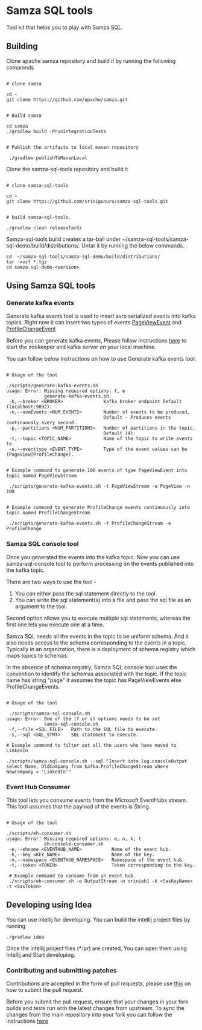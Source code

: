 # Samza SQL tools
Tool kit that helps you to play with Samza SQL. 


## Building

Clone apache samza repository and build it by running the following comamnds

```shell

# clone samza

cd ~
git clone https://github.com/apache/samza.git


# Build samza

cd samza
./gradlew build -PrunIntegrationTests


# Publish the artifacts to local maven repository

 ./gradlew publishToMavenLocal
```


Clone the samza-sql-tools repository and build it

```shell

# clone samza-sql-tools

cd ~
git clone https://github.com/srinipunuru/samza-sql-tools.git


# build samza-sql-tools.

./gradlew clean releaseTarGz

```

Samza-sql-tools build creates a tar-ball under ~/samza-sql-tools/samza-sql-demo/build/distributions/. Untar it by running the below commands.

``` shell
cd  ~/samza-sql-tools/samza-sql-demo/build/distributions/
tar -xvzf *.tgz
cd samza-sql-demo-<version>
```

## Using Samza SQL tools


### Generate kafka events


Generate kafka events tool is used to insert avro serialized events into kafka topics. Right now it can insert two types of events [PageViewEvent](https://github.com/srinipunuru/samza-sql-tools/blob/master/samza-sql-demo/src/main/java/com/linkedin/samza/tools/schemas/PageViewEvent.avsc) and [ProfileChangeEvent](https://github.com/srinipunuru/samza-sql-tools/blob/master/samza-sql-demo/src/main/java/com/linkedin/samza/tools/schemas/ProfileChangeEvent.avsc)

Before you can generate kafka events, Please follow instructions [here](http://kafka.apache.org/quickstart) to start the zookeeper and kafka server on your local machine.

You can follow below instructions on how to use Generate kafka events tool.


``` shell

# Usage of the tool

./scripts/generate-kafka-events.sh
usage: Error: Missing required options: t, e
              generate-kafka-events.sh
 -b,--broker <BROKER>               Kafka broker endpoint Default (localhost:9092).
 -n,--numEvents <NUM_EVENTS>        Number of events to be produced, 
                                    Default - Produces events continuously every second.
 -p,--partitions <NUM_PARTITIONS>   Number of partitions in the topic,
                                    Default (4).
 -t,--topic <TOPIC_NAME>            Name of the topic to write events to.
 -e,--eventtype <EVENT_TYPE>        Type of the event values can be (PageView|ProfileChange). 


# Example command to generate 100 events of type PageViewEvent into topic named PageViewStream

 ./scripts/generate-kafka-events.sh -t PageViewStream -e PageView -n 100


# Example command to generate ProfileChange events continuously into topic named ProfileChangeStream

 ./scripts/generate-kafka-events.sh -t ProfileChangeStream -e ProfileChange 

```

### Samza SQL console tool

Once you generated the events into the kafka topic. Now you can use samza-sql-console tool to perform processing on the events published into the kafka topic.

There are two ways to use the tool -

1. You can either pass the sql statement directly to the tool. 
2. You can write the sql statement(s) into a file and pass the sql file as an argument to the tool.

Second option allows you to execute multiple sql statements, whereas the first one lets you execute one at a time.

Samza SQL needs all the events in the topic to be uniform schema. And it also needs access to the schema corresponding to the events in a topic. Typically in an organization, there is a deployment of schema registry which maps topics to schemas. 

In the absence of schema registry, Samza SQL console tool uses the convention to identify the schemas associated with the topic. If the topic name has string "page" it assumes the topic has PageViewEvents else ProfileChangeEvents. 

```shell

# Usage of the tool

 ./scripts/samza-sql-console.sh
usage: Error: One of the (f or s) options needs to be set
              samza-sql-console.sh
 -f,--file <SQL_FILE>   Path to the SQL file to execute.
 -s,--sql <SQL_STMT>    SQL statement to execute.

# Example command to filter out all the users who have moved to LinkedIn

./scripts/samza-sql-console.sh --sql "Insert into log.consoleOutput select Name, OldCompany from kafka.ProfileChangeStream where NewCompany = 'LinkedIn'"

```


### Event Hub Consumer

This tool lets you consume events from the Microsoft EventHubs stream. This tool assumes that the payload of the events is String. 

```shell

# Usage of the tool

./scripts/eh-consumer.sh
usage: Error: Missing required options: e, n, k, t
              eh-console-consumer.sh
 -e,--ehname <EVENTHUB_NAME>           Name of the event hub.
 -k,--key <KEY_NAME>                   Name of the key.
 -n,--namespace <EVENTHUB_NAMESPACE>   Namespace of the event hub.
 -t,--token <TOKEN>                    Token corresponding to the key.

 # Example command to consume from an event hub
 ./scripts/eh-consumer.sh -e OutputStream -n srinieh1 -k <SasKeyName> -t <SasToken>

```


## Developing using Idea

You can use intellij for developing. You can build the intellij project files by running

```shell
./gradlew idea
```

Once the intellij project files (*.ipr) are created, You can open them using Intellij and Start developing.

### Contributing and submitting patches

Contributions are accepted in the form of pull requests, please use [this](https://help.github.com/articles/using-pull-requests/) on how to submit the pull request. 

Before you submit the pull request, ensure that your changes in your fork builds and tests run with the latest changes from upstream. To sync the changes from the main repository into your fork you can follow the instructions [here](https://help.github.com/articles/syncing-a-fork/)

